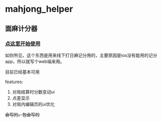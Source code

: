 # mahjong_helper

## 面麻计分器

### [**点这里开始使用**](https://dev-soragoto.github.io/mahjong_helper)


如你所见，这个东西是用来线下打日麻记分用的，主要原因是ios没有能用的记分app，所以就写个web端来用。

目前已经基本可用

features:

1. 对局结算时分数变动ui
2. 点差显示
3. 对局内编辑页的ui优化

~~会写的，包会写的~~